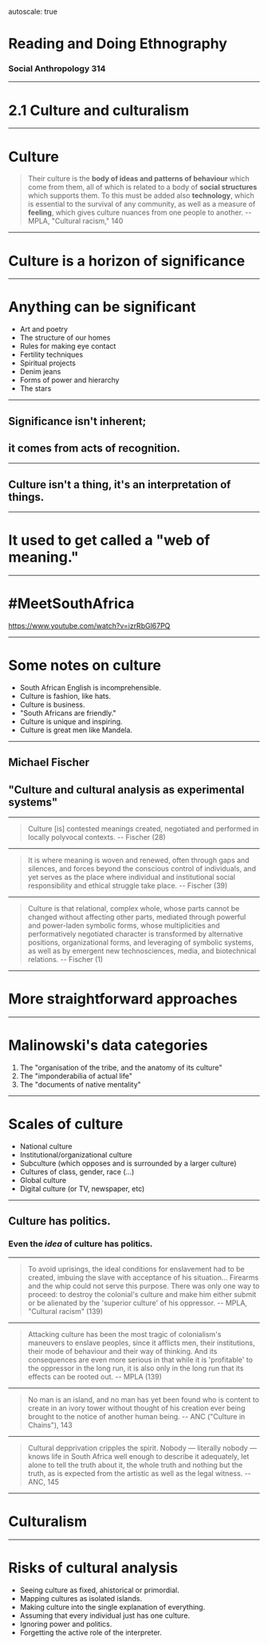 autoscale: true

# Reading and Doing Ethnography

### Social Anthropology 314

---

# 2.1 Culture and culturalism

---

# Culture

> Their culture is the **body of ideas and patterns of behaviour** which come from them, all of which is related to a body of **social structures** which supports them. To this must be added also **technology**, which is essential to the survival of any community, as well as a measure of **feeling**, which gives culture nuances from one people to another.
-- MPLA, "Cultural racism," 140

---

# Culture is a horizon of significance

---

# Anything can be significant

- Art and poetry
- The structure of our homes
- Rules for making eye contact
- Fertility techniques
- Spiritual projects
- Denim jeans
- Forms of power and hierarchy
- The stars

---

## Significance isn't inherent; 

## it comes from acts of recognition.

---

## Culture isn't a thing, it's an interpretation of things.

---

# It used to get called a "web of meaning."

---

# #MeetSouthAfrica

https://www.youtube.com/watch?v=izrRbGl67PQ

---

# Some notes on culture

- South African English is incomprehensible.
- Culture is fashion, like hats.
- Culture is business.
- "South Africans are friendly."
- Culture is unique and inspiring.
- Culture is great men like Mandela.

---

## Michael Fischer
## "Culture and cultural analysis as experimental systems"

---

> Culture [is] contested meanings created, negotiated and performed in locally polyvocal contexts.
-- Fischer (28)

---

> It is where meaning is woven and renewed, often through gaps and silences, and forces beyond the conscious control of individuals, and yet serves as the place where individual and institutional social responsibility and ethical struggle take place.
-- Fischer (39)

---

> Culture is that relational, complex whole, whose parts cannot be changed without affecting other parts, mediated through powerful and power-laden symbolic forms, whose multiplicities and performatively negotiated character is transformed by alternative positions, organizational forms, and leveraging of symbolic systems, as well as by emergent new technosciences, media, and biotechnical relations.
-- Fischer (1) 

---

# More straightforward approaches

---

# Malinowski's data categories

1. The "organisation of the tribe, and the anatomy of its culture"
2. The "imponderabilia of actual life"
3. The "documents of native mentality"

---

# Scales of culture

- National culture
- Institutional/organizational culture
- Subculture (which opposes and is surrounded by a larger culture)
- Cultures of class, gender, race (...)
- Global culture
- Digital culture (or TV, newspaper, etc)

---

## Culture has politics.

### Even the *idea* of culture has politics.

---

> To avoid uprisings, the ideal conditions for enslavement had to be created, imbuing the slave with acceptance of his situation... Firearms and the whip could not serve this purpose. There was only one way to proceed: to destroy the colonial's culture and make him either submit or be alienated by the 'superior culture' of his oppressor.
-- MPLA, "Cultural racism" (139)

---
 
> Attacking culture has been the most tragic of colonialism's maneuvers to enslave peoples, since it afflicts men, their institutions, their mode of behaviour and their way of thinking. And its consequences are even more serious in that while it is 'profitable' to the oppressor in the long run, it is also only in the long run that its effects can be rooted out.
-- MPLA (139)

---

> No man is an island, and no man has yet been found who is content to create in an ivory tower without thought of his creation ever being brought to the notice of another human being.
-- ANC ("Culture in Chains"), 143

---

> Cultural depprivation cripples the spirit. Nobody — literally nobody — knows life in South Africa well enough to describe it adequately, let alone to tell the truth about it, the whole truth and nothing but the truth, as is expected from the artistic as well as the legal witness.
-- ANC, 145

---

# Culturalism

---

# Risks of cultural analysis

- Seeing culture as fixed, ahistorical or primordial.
- Mapping cultures as isolated islands.
- Making culture into the single explanation of everything.
- Assuming that every individual just has one culture.
- Ignoring power and politics.
- Forgetting the active role of the interpreter.

